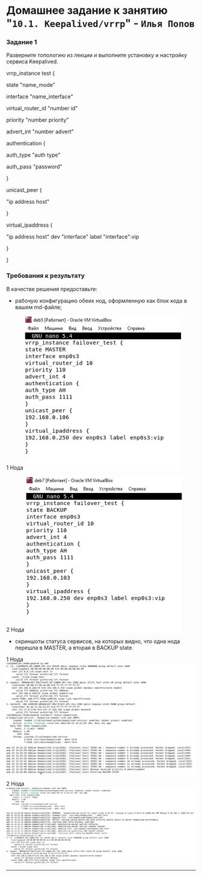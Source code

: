 # Домашнее задание к занятию "`10.1. Keepalived/vrrp`" - `Илья Попов`


### Задание 1

Разверните топологию из лекции и выполните установку и настройку сервиса Keepalived.

vrrp_instance test {

state "name_mode"

interface "name_interface"

virtual_router_id "number id"

priority "number priority"

advert_int "number advert"

authentication {

auth_type "auth type"

auth_pass "password"

}

unicast_peer {

"ip address host"

}

virtual_ipaddress {

"ip address host" dev "interface" label "interface":vip

}

}

### Требования к результату

В качестве решения предоставьте:
- рабочую конфигурацию обеих нод, оформленную как блок кода в вашем md-файле;

1 Нода
![1 Нода](https://github.com/ip75wester/Monitoring-hw/blob/main/zad1.PNG)

2 Нода
![2 Нода](https://github.com/ip75wester/Monitoring-hw/blob/main/zad2.PNG)

- скриншоты статуса сервисов, на которых видно, что одна нода перешла в MASTER, а вторая в BACKUP state.

1 Нода
![1 Нода](https://github.com/ip75wester/Monitoring-hw/blob/main/zad3.PNG)

2 Нода
![2 Нода](https://github.com/ip75wester/Monitoring-hw/blob/main/zad4.PNG)


---
